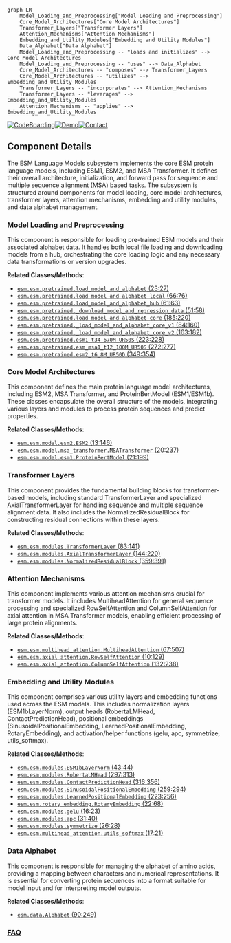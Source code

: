 ```mermaid
graph LR
    Model_Loading_and_Preprocessing["Model Loading and Preprocessing"]
    Core_Model_Architectures["Core Model Architectures"]
    Transformer_Layers["Transformer Layers"]
    Attention_Mechanisms["Attention Mechanisms"]
    Embedding_and_Utility_Modules["Embedding and Utility Modules"]
    Data_Alphabet["Data Alphabet"]
    Model_Loading_and_Preprocessing -- "loads and initializes" --> Core_Model_Architectures
    Model_Loading_and_Preprocessing -- "uses" --> Data_Alphabet
    Core_Model_Architectures -- "composes" --> Transformer_Layers
    Core_Model_Architectures -- "utilizes" --> Embedding_and_Utility_Modules
    Transformer_Layers -- "incorporates" --> Attention_Mechanisms
    Transformer_Layers -- "leverages" --> Embedding_and_Utility_Modules
    Attention_Mechanisms -- "applies" --> Embedding_and_Utility_Modules
```
[![CodeBoarding](https://img.shields.io/badge/Generated%20by-CodeBoarding-9cf?style=flat-square)](https://github.com/CodeBoarding/GeneratedOnBoardings)[![Demo](https://img.shields.io/badge/Try%20our-Demo-blue?style=flat-square)](https://www.codeboarding.org/demo)[![Contact](https://img.shields.io/badge/Contact%20us%20-%20contact@codeboarding.org-lightgrey?style=flat-square)](mailto:contact@codeboarding.org)

## Component Details

The ESM Language Models subsystem implements the core ESM protein language models, including ESM1, ESM2, and MSA Transformer. It defines their overall architecture, initialization, and forward pass for sequence and multiple sequence alignment (MSA) based tasks. The subsystem is structured around components for model loading, core model architectures, transformer layers, attention mechanisms, embedding and utility modules, and data alphabet management.

### Model Loading and Preprocessing
This component is responsible for loading pre-trained ESM models and their associated alphabet data. It handles both local file loading and downloading models from a hub, orchestrating the core loading logic and any necessary data transformations or version upgrades.


**Related Classes/Methods**:

- <a href="https://github.com/facebookresearch/esm/blob/master/esm/pretrained.py#L23-L27" target="_blank" rel="noopener noreferrer">`esm.esm.pretrained.load_model_and_alphabet` (23:27)</a>
- <a href="https://github.com/facebookresearch/esm/blob/master/esm/pretrained.py#L66-L76" target="_blank" rel="noopener noreferrer">`esm.esm.pretrained.load_model_and_alphabet_local` (66:76)</a>
- <a href="https://github.com/facebookresearch/esm/blob/master/esm/pretrained.py#L61-L63" target="_blank" rel="noopener noreferrer">`esm.esm.pretrained.load_model_and_alphabet_hub` (61:63)</a>
- <a href="https://github.com/facebookresearch/esm/blob/master/esm/pretrained.py#L51-L58" target="_blank" rel="noopener noreferrer">`esm.esm.pretrained._download_model_and_regression_data` (51:58)</a>
- <a href="https://github.com/facebookresearch/esm/blob/master/esm/pretrained.py#L185-L220" target="_blank" rel="noopener noreferrer">`esm.esm.pretrained.load_model_and_alphabet_core` (185:220)</a>
- <a href="https://github.com/facebookresearch/esm/blob/master/esm/pretrained.py#L84-L160" target="_blank" rel="noopener noreferrer">`esm.esm.pretrained._load_model_and_alphabet_core_v1` (84:160)</a>
- <a href="https://github.com/facebookresearch/esm/blob/master/esm/pretrained.py#L163-L182" target="_blank" rel="noopener noreferrer">`esm.esm.pretrained._load_model_and_alphabet_core_v2` (163:182)</a>
- <a href="https://github.com/facebookresearch/esm/blob/master/esm/pretrained.py#L223-L228" target="_blank" rel="noopener noreferrer">`esm.esm.pretrained.esm1_t34_670M_UR50S` (223:228)</a>
- <a href="https://github.com/facebookresearch/esm/blob/master/esm/pretrained.py#L272-L277" target="_blank" rel="noopener noreferrer">`esm.esm.pretrained.esm_msa1_t12_100M_UR50S` (272:277)</a>
- <a href="https://github.com/facebookresearch/esm/blob/master/esm/pretrained.py#L349-L354" target="_blank" rel="noopener noreferrer">`esm.esm.pretrained.esm2_t6_8M_UR50D` (349:354)</a>


### Core Model Architectures
This component defines the main protein language model architectures, including ESM2, MSA Transformer, and ProteinBertModel (ESM1/ESM1b). These classes encapsulate the overall structure of the models, integrating various layers and modules to process protein sequences and predict properties.


**Related Classes/Methods**:

- <a href="https://github.com/facebookresearch/esm/blob/master/esm/model/esm2.py#L13-L146" target="_blank" rel="noopener noreferrer">`esm.esm.model.esm2.ESM2` (13:146)</a>
- <a href="https://github.com/facebookresearch/esm/blob/master/esm/model/msa_transformer.py#L20-L237" target="_blank" rel="noopener noreferrer">`esm.esm.model.msa_transformer.MSATransformer` (20:237)</a>
- <a href="https://github.com/facebookresearch/esm/blob/master/esm/model/esm1.py#L21-L199" target="_blank" rel="noopener noreferrer">`esm.esm.model.esm1.ProteinBertModel` (21:199)</a>


### Transformer Layers
This component provides the fundamental building blocks for transformer-based models, including standard TransformerLayer and specialized AxialTransformerLayer for handling sequence and multiple sequence alignment data. It also includes the NormalizedResidualBlock for constructing residual connections within these layers.


**Related Classes/Methods**:

- <a href="https://github.com/facebookresearch/esm/blob/master/esm/modules.py#L83-L141" target="_blank" rel="noopener noreferrer">`esm.esm.modules.TransformerLayer` (83:141)</a>
- <a href="https://github.com/facebookresearch/esm/blob/master/esm/modules.py#L144-L220" target="_blank" rel="noopener noreferrer">`esm.esm.modules.AxialTransformerLayer` (144:220)</a>
- <a href="https://github.com/facebookresearch/esm/blob/master/esm/modules.py#L359-L391" target="_blank" rel="noopener noreferrer">`esm.esm.modules.NormalizedResidualBlock` (359:391)</a>


### Attention Mechanisms
This component implements various attention mechanisms crucial for transformer models. It includes MultiheadAttention for general sequence processing and specialized RowSelfAttention and ColumnSelfAttention for axial attention in MSA Transformer models, enabling efficient processing of large protein alignments.


**Related Classes/Methods**:

- <a href="https://github.com/facebookresearch/esm/blob/master/esm/multihead_attention.py#L67-L507" target="_blank" rel="noopener noreferrer">`esm.esm.multihead_attention.MultiheadAttention` (67:507)</a>
- <a href="https://github.com/facebookresearch/esm/blob/master/esm/axial_attention.py#L10-L129" target="_blank" rel="noopener noreferrer">`esm.esm.axial_attention.RowSelfAttention` (10:129)</a>
- <a href="https://github.com/facebookresearch/esm/blob/master/esm/axial_attention.py#L132-L238" target="_blank" rel="noopener noreferrer">`esm.esm.axial_attention.ColumnSelfAttention` (132:238)</a>


### Embedding and Utility Modules
This component comprises various utility layers and embedding functions used across the ESM models. This includes normalization layers (ESM1bLayerNorm), output heads (RobertaLMHead, ContactPredictionHead), positional embeddings (SinusoidalPositionalEmbedding, LearnedPositionalEmbedding, RotaryEmbedding), and activation/helper functions (gelu, apc, symmetrize, utils_softmax).


**Related Classes/Methods**:

- <a href="https://github.com/facebookresearch/esm/blob/master/esm/modules.py#L43-L44" target="_blank" rel="noopener noreferrer">`esm.esm.modules.ESM1bLayerNorm` (43:44)</a>
- <a href="https://github.com/facebookresearch/esm/blob/master/esm/modules.py#L297-L313" target="_blank" rel="noopener noreferrer">`esm.esm.modules.RobertaLMHead` (297:313)</a>
- <a href="https://github.com/facebookresearch/esm/blob/master/esm/modules.py#L316-L356" target="_blank" rel="noopener noreferrer">`esm.esm.modules.ContactPredictionHead` (316:356)</a>
- <a href="https://github.com/facebookresearch/esm/blob/master/esm/modules.py#L259-L294" target="_blank" rel="noopener noreferrer">`esm.esm.modules.SinusoidalPositionalEmbedding` (259:294)</a>
- <a href="https://github.com/facebookresearch/esm/blob/master/esm/modules.py#L223-L256" target="_blank" rel="noopener noreferrer">`esm.esm.modules.LearnedPositionalEmbedding` (223:256)</a>
- <a href="https://github.com/facebookresearch/esm/blob/master/esm/rotary_embedding.py#L22-L68" target="_blank" rel="noopener noreferrer">`esm.esm.rotary_embedding.RotaryEmbedding` (22:68)</a>
- <a href="https://github.com/facebookresearch/esm/blob/master/esm/modules.py#L16-L23" target="_blank" rel="noopener noreferrer">`esm.esm.modules.gelu` (16:23)</a>
- <a href="https://github.com/facebookresearch/esm/blob/master/esm/modules.py#L31-L40" target="_blank" rel="noopener noreferrer">`esm.esm.modules.apc` (31:40)</a>
- <a href="https://github.com/facebookresearch/esm/blob/master/esm/modules.py#L26-L28" target="_blank" rel="noopener noreferrer">`esm.esm.modules.symmetrize` (26:28)</a>
- <a href="https://github.com/facebookresearch/esm/blob/master/esm/multihead_attention.py#L17-L21" target="_blank" rel="noopener noreferrer">`esm.esm.multihead_attention.utils_softmax` (17:21)</a>


### Data Alphabet
This component is responsible for managing the alphabet of amino acids, providing a mapping between characters and numerical representations. It is essential for converting protein sequences into a format suitable for model input and for interpreting model outputs.


**Related Classes/Methods**:

- <a href="https://github.com/facebookresearch/esm/blob/master/esm/data.py#L90-L249" target="_blank" rel="noopener noreferrer">`esm.data.Alphabet` (90:249)</a>




### [FAQ](https://github.com/CodeBoarding/GeneratedOnBoardings/tree/main?tab=readme-ov-file#faq)